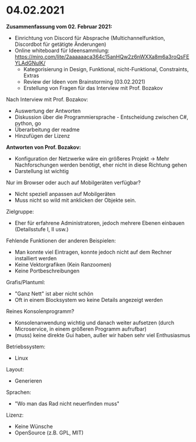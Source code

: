 # 04.02.2021

**Zusammenfassung vom 02. Februar 2021:**
- Einrichtung von Discord für Absprache (Multichannelfunktion, Discordbot für getätigte Änderungen)
- Online whiteboard für Ideensammlung: https://miro.com/lite/2aaaaaaca364c15anHQw2z6nWXXa8m6a3roQsFEYLAdGNulK/
    - Kategorisierung in Design, Funktional, nicht-Funktional, Constraints, Extras
    - Review der Ideen vom Brainstorming (03.02.2021)
    - Erstellung von Fragen für das Interview mit Prof. Bozakov

 Nach Interview mit Prof. Bozakov:
- Auswertung der Antworten
- Diskussion über die Programmiersprache - Entscheidung zwischen C#, python, go
- Überarbeitung der readme
- Hinzufügen der Lizenz

**Antworten von Prof. Bozakov:**

- Konfiguration der Netzwerke wäre ein größeres Projekt -> Mehr Nachforschungen werden benötigt, eher nicht in diese Richtung gehen
- Darstellung ist wichtig


Nur im Browser oder auch auf Mobilgeräten verfügbar? 
-   Nicht speziell anpassen auf Mobilgeräten
-   Muss nicht so wild mit anklicken der Objekte sein. 

Zielgruppe: 
- Eher für erfahrene Administratoren, jedoch mehrere Ebenen einbauen (Detailsstufe I, II usw.)

Fehlende Funktionen der anderen Beispielen: 

- Man konnte viel Eintragen, konnte jedoch nicht auf dem Rechner installiert werden
- Keine Vektorgrafiken (Kein Ranzoomen)
- Keine Portbeschreibungen

Grafis/Plantuml:

- "Ganz Nett" ist aber nicht schön
- Oft in einem Blocksystem wo keine Details angezeigt werden

Reines Konsolenprogramm? 

- Konsolenanwendung wichtig und danach weiter aufsetzen (durch Microservice, in einem größeren Programm aufrufbar)
- (muss) keine direkte Gui haben, außer wir haben sehr viel Enthusiasmus

Betriebssystem: 
- Linux

Layout: 
- Generieren

Sprachen: 
- "Wo man das Rad nicht neuerfinden muss"

Lizenz: 
- Keine Wünsche
- OpenSource (z.B. GPL, MIT)

